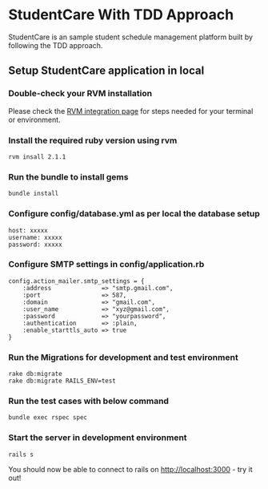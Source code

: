 StudentCare With TDD Approach
====

StudentCare is an sample student schedule management platform built by following the TDD approach.


## Setup StudentCare application in local

### Double-check your RVM installation
Please check the [RVM integration page](https://rvm.io/integration) for steps needed for your terminal or environment.

### Install the required ruby version using rvm

    rvm insall 2.1.1

### Run the bundle to install gems

    bundle install

### Configure config/database.yml as per local the database setup

    host: xxxxx
	username: xxxxx
	password: xxxxx

### Configure SMTP settings in config/application.rb 

	config.action_mailer.smtp_settings = {
		:address              => "smtp.gmail.com",
		:port                 => 587,
		:domain               => "gmail.com",
		:user_name            => "xyz@gmail.com",
		:password             => "yourpassword",
		:authentication       => :plain,
		:enable_starttls_auto => true
	}
	

### Run the Migrations for development and test environment

    rake db:migrate
    rake db:migrate RAILS_ENV=test
    
### Run the test cases with below command

	bundle exec rspec spec

### Start the server in development environment
	
	rails s

You should now be able to connect to rails on [http://localhost:3000](http://localhost:3000) - try it out!
